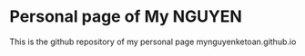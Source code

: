 # Personal page of My NGUYEN

This is the github repository of my personal page mynguyenketoan.github.io
